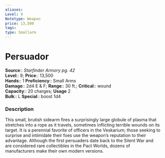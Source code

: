```yaml
---
aliases: 
Level: 9
Notetype: Weapon
price: 13,500
tags: 
type: Smallarm
---
```


# Persuador

**Source**:: _Starfinder Armory pg. 42_  
**Level**:: 9;
**Price**:: 13,500  
**Hands**:: 1
**Proficiency**:: Small Arms  
**Damage**:: 2d4 E & F; **Range**:: 30 ft.;
**Critical**:: wound  
**Capacity**:: 20 charges; **Usage** 2  
**Bulk**:: L
**Special**:: boost 1d4

### Description

This small, brutish sidearm fires a surprisingly large globule of plasma that stretches into a rope as it travels, sometimes inflicting terrible wounds on its target. It is a perennial favorite of officers in the Veskarium; those seeking to surprise and intimidate their foes use the weapon’s reputation to their advantage. Although the first persuaders date back to the Silent War and are considered rare collectibles in the Pact Worlds, dozens of manufacturers make their own modern versions.
